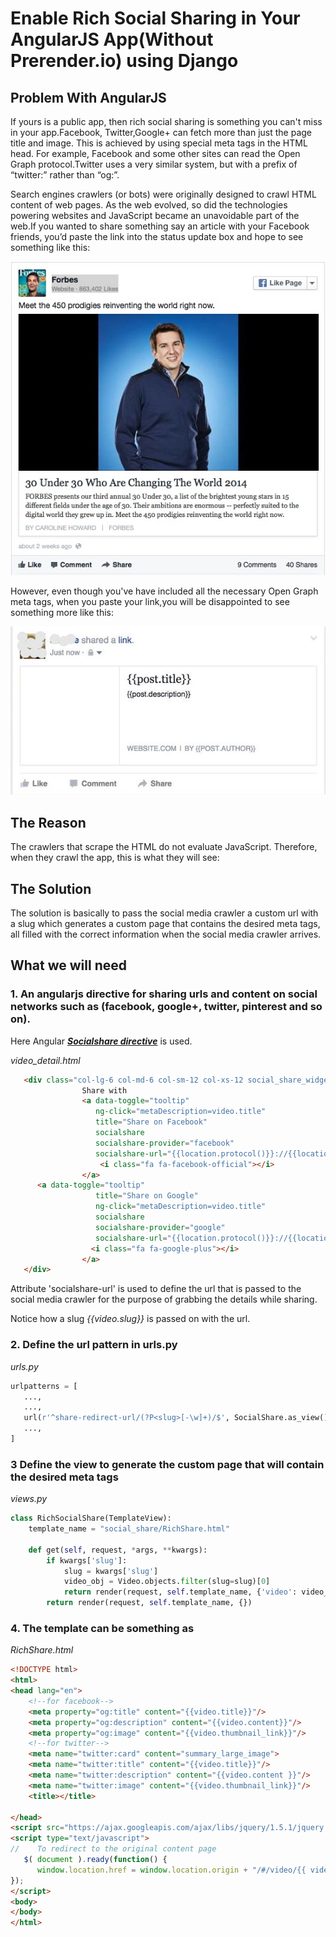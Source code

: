 # Enable Rich Social Sharing in Your AngularJS App(Without Prerender.io) using Django

## Problem With AngularJS

If yours is a public app, then rich social sharing is something you can't miss in your app.Facebook, Twitter,Google+ can fetch more than just the page title and image. This is achieved by using special meta tags in the HTML head. For example, Facebook and some other sites can read the Open Graph protocol.Twitter uses a very similar system, but with a prefix of “twitter:” rather than “og:”.

Search engines crawlers (or bots) were originally designed to crawl HTML content of web pages. As the web evolved, so did the technologies powering websites and JavaScript became an unavoidable part of the web.If you wanted to share something say an article with your Facebook friends, you’d paste the link into the status update box and hope to see something like this: 

![alt tag](https://github.com/jcblex/angular-social-share/blob/master/screenshot1.jpg?raw=true)

However, even though you've have included all the necessary Open Graph meta tags, when you paste your link,you will be disappointed to see something more like this:

![alt tag](https://github.com/jcblex/angular-social-share/blob/master/screenshot2.jpg?raw=true)

## The Reason

The crawlers that scrape the HTML do not evaluate JavaScript. Therefore, when they crawl the app, this is what they will see:

<head>
    <meta property="og:title" content="" />
    <meta property="og:description" content="" />
    <meta property="og:image" content="" />
</head>

## The Solution

The solution is basically to pass the  social media crawler a custom url with a slug which generates a custom page that contains the desired meta tags, all filled with the correct information when the social media crawler arrives.

## What we will need

### 1. An angularjs directive for sharing urls and content on social networks such as (facebook, google+, twitter, pinterest and so on).

Here Angular ***[Socialshare directive](https://github.com/720kb/angular-socialshare)*** is used.

*video_detail.html*
```html
   <div class="col-lg-6 col-md-6 col-sm-12 col-xs-12 social_share_widget">
                Share with
                <a data-toggle="tooltip"
                   ng-click="metaDescription=video.title"
                   title="Share on Facebook"
                   socialshare
                   socialshare-provider="facebook"
                   socialshare-url="{{location.protocol()}}://{{location.host()}}/api/videos/share-redirect-url/{{video.slug}}">
                    <i class="fa fa-facebook-official"></i>
                </a>
	  <a data-toggle="tooltip"
                   title="Share on Google"
                   ng-click="metaDescription=video.title"
                   socialshare
                   socialshare-provider="google"
                   socialshare-url="{{location.protocol()}}://{{location.host()}}/api/videos/share-redirect-url/{{video.slug}}">
                  <i class="fa fa-google-plus"></i>
                </a>
   </div>
```

Attribute 'socialshare-url' is used to define the url that is passed to the social media crawler for the purpose of grabbing the details while sharing.

Notice how a slug *{{video.slug}}* is passed on with the url.

### 2. Define the url pattern in urls.py

*urls.py*
```python 
urlpatterns = [
   ...,
   ...,
   url(r'^share-redirect-url/(?P<slug>[-\w]+)/$', SocialShare.as_view(), name='rich_share_redirect'),
   ...,   
]
```
### 3 Define the view to generate the custom page that will contain the desired meta tags 

*views.py*
```python 
class RichSocialShare(TemplateView):
    template_name = "social_share/RichShare.html"

    def get(self, request, *args, **kwargs):
        if kwargs['slug']:
            slug = kwargs['slug']
            video_obj = Video.objects.filter(slug=slug)[0]
            return render(request, self.template_name, {'video': video_obj})
        return render(request, self.template_name, {})
```
### 4. The template can be something as

*RichShare.html*
```html
<!DOCTYPE html>
<html>
<head lang="en">
    <!--for facebook-->
    <meta property="og:title" content="{{video.title}}"/>
    <meta property="og:description" content="{{video.content}}"/>
    <meta property="og:image" content="{{video.thumbnail_link}}"/>
    <!--for twitter-->
    <meta name="twitter:card" content="summary_large_image">
    <meta name="twitter:title" content="{{video.title}}"/>
    <meta name="twitter:description" content="{{video.content }}"/>
    <meta name="twitter:image" content="{{video.thumbnail_link}}"/>  
    <title></title>

</head>
<script src="https://ajax.googleapis.com/ajax/libs/jquery/1.5.1/jquery.min.js"></script>
<script type="text/javascript">
//    To redirect to the original content page
   $( document ).ready(function() {
      window.location.href = window.location.origin + "/#/video/{{ video.slug }}" 
});
</script>
<body>
</body>
</html>
```
